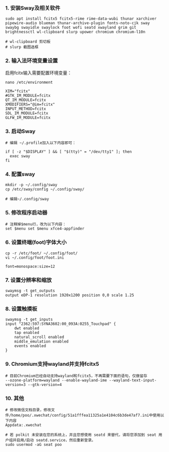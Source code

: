 ### 1. 安装Sway及相关软件
```
sudo apt install fcitx5 fcitx5-rime rime-data-wubi thunar xarchiver pipewire-audio blueman thunar-archive-plugin fonts-noto-cjk sway swaybg swayidle swaylock foot wofi seatd xwayland grim git brightnessctl wl-clipboard slurp upower chromium chromium-l10n

# wl-clipboard 剪切板
# slurp 截图选框
```

### 2. 输入法环境变量设置

启用fcitx输入需要配置环境变量：
```
nano /etc/environment

XIM="fcitx"
#GTK_IM_MODULE=fcitx
QT_IM_MODULE=fcitx
XMODIFIERS="@im=fcitx"
INPUT_METHOD=fcitx
SDL_IM_MODULE=fcitx
GLFW_IM_MODULE=fcitx
```

### 3. 启动Sway

```
# 编辑 ~/.profile加入以下内容即可：

if [ -z "$DISPLAY" ] && [ "$(tty)" = "/dev/tty1" ]; then
  exec sway
fi
```

### 4. 配置sway

```
mkdir -p ~/.config/sway
cp /etc/sway/config ~/.config/sway/

# 编辑~/.config/sway
```

### 5. 修改程序启动器

```
# 注释掉$menu行，改为以下内容：
set $menu set $menu xfce4-appfinder
```

### 6. 设置终端(foot)字体大小

```
cp -r /etc/foot/ ~/.config/foot/
vi ~/.config/foot/foot.ini

font=monospace:size=12
```

### 7. 设置分辨率和缩放

```
swaymsg -t get_outputs
output eDP-1 resolution 1920x1200 position 0,0 scale 1.25
```

### 8. 设置触摸板

```
swaymsg -t get_inputs
input "2362:597:SYNA3602:00_093A:0255_Touchpad" {
    dwt enabled
    tap enabled
    natural_scroll enabled
    middle_emulation enabled
    events enabled
}
```

### 9. Chromium支持wayland并支持fcitx5

```
# 目前Chromium已经自动支持wayland和fcitx5，不再需要下面的语句，仅做留存
--ozone-platform=wayland --enable-wayland-ime --wayland-text-input-version=3 --gtk-version=4
```

### 10.  其他

```
# 修改微信文档目录，修改文件/home/poo/.xwechat/config/51a1fffea11325a1e4104c6b3de47af7.ini中使用以下内容
Appdata:.xwechat

# 若 polkit 未安装在您的系统上，并且您想使用 seatd 来替代，请将您添加到 seat 用户组并启用/启动 seatd.service，然后重新登录。
sudo usermod -aG seat poo
